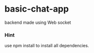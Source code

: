 # basic-chat-app
backend made using Web socket

### Hint
use npm install to install all dependencies.

